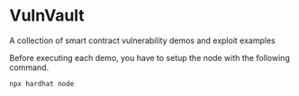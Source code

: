 # VulnVault
A collection of smart contract vulnerability demos and exploit examples

Before executing each demo, you have to setup the node with the following command.

```bash
npx hardhat node
```